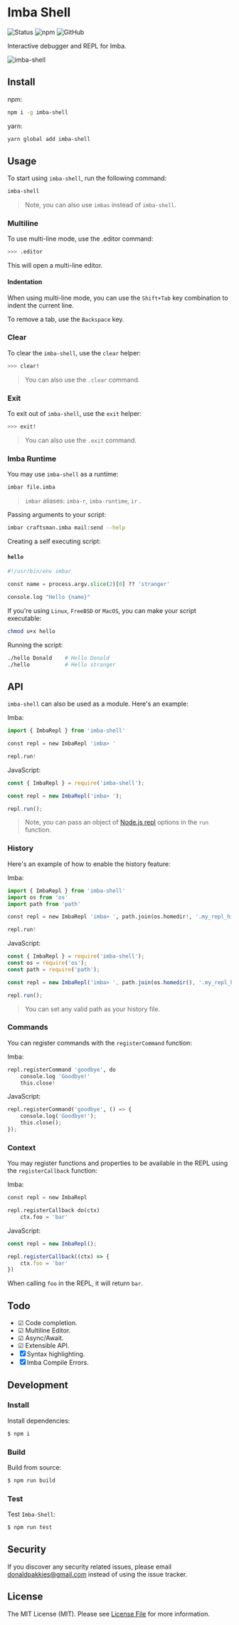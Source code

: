 # Imba Shell

![Status](https://github.com/donaldp/imba-shell/actions/workflows/test.yml/badge.svg)
![npm](https://img.shields.io/npm/v/imba-shell)
![GitHub](https://img.shields.io/github/license/donaldp/imba-shell)

Interactive debugger and REPL for Imba.

![imba-shell](https://raw.githubusercontent.com/donaldp/imba-shell/main/shell.gif)

## Install

npm:

```bash
npm i -g imba-shell
```

yarn:

```bash
yarn global add imba-shell
```

## Usage

To start using `imba-shell`, run the following command:

```bash
imba-shell
```

> Note, you can also use `imbas` instead of `imba-shell`.

### Multiline

To use multi-line mode, use the .editor command:

```bash
>>> .editor
```

This will open a multi-line editor.

#### Indentation

When using multi-line mode, you can use the `Shift+Tab` key combination to indent the current line.

To remove a tab, use the `Backspace` key.

### Clear

To clear the `imba-shell`, use the `clear` helper:

```bash
>>> clear!
```

> You can also use the `.clear` command.

### Exit

To exit out of `imba-shell`, use the `exit` helper:

```bash
>>> exit!
```

> You can also use the `.exit` command.

### Imba Runtime

You may use `imba-shell` as a runtime:

```bash
imbar file.imba
```

> `imbar` aliases: `imba-r`, `imba-runtime`, `ir` .

Passing arguments to your script:

```bash
imbar craftsman.imba mail:send --help
```

Creating a self executing script:

#### **`hello`**
```py
#!/usr/bin/env imbar

const name = process.argv.slice(2)[0] ?? 'stranger'

console.log "Hello {name}"
```

If you're using `Linux`, `FreeBSD` or `MacOS`, you can make your script executable:

```bash
chmod u+x hello
```

Running the script:

```bash
./hello Donald    # Hello Donald
./hello           # Hello stranger
```

## API

`imba-shell` can also be used as a module. Here's an example:

Imba:

```py
import { ImbaRepl } from 'imba-shell'

const repl = new ImbaRepl 'imba> '

repl.run!
```

JavaScript:

```js
const { ImbaRepl } = require('imba-shell');

const repl = new ImbaRepl('imba> ');

repl.run();
```

> Note, you can pass an object of [Node.js repl](https://nodejs.org/api/repl.html#repl_repl_start_options) options in the `run` function.

### History

Here's an example of how to enable the history feature:

Imba:

```py
import { ImbaRepl } from 'imba-shell'
import os from 'os'
import path from 'path'

const repl = new ImbaRepl 'imba> ', path.join(os.homedir!, '.my_repl_history')

repl.run!
```

JavaScript:

```js
const { ImbaRepl } = require('imba-shell');
const os = require('os');
const path = require('path');

const repl = new ImbaRepl('imba> ', path.join(os.homedir(), '.my_repl_history'));

repl.run();
```

> You can set any valid path as your history file.

### Commands

You can register commands with the `registerCommand` function:

Imba:

```py
repl.registerCommand 'goodbye', do
	console.log 'Goodbye!'
	this.close!

```

JavaScript:

```py
repl.registerCommand('goodbye', () => {
	console.log('Goodbye!');
	this.close();
});

```

### Context

You may register functions and properties to be available in the REPL using the `registerCallback` function:

Imba:

```py
const repl = new ImbaRepl

repl.registerCallback do(ctx)
	ctx.foo = 'bar'
```

JavaScript:

```js
const repl = new ImbaRepl();

repl.registerCallback((ctx) => {
	ctx.foo = 'bar'
})
```

When calling `foo` in the REPL, it will return `bar`.

Todo
-------

- &#9745; Code completion.
- &#9745; Multiline Editor.
- &#9745; Async/Await.
- &#9745; Extensible API.
- &#9746; Syntax highlighting.
- &#9746; Imba Compile Errors.

Development
-----

### Install

Install dependencies:
```bash
$ npm i
```

### Build

Build from source:
```bash
$ npm run build
```

### Test

Test `Imba-Shell`:
```bash
$ npm run test
```

Security
-------

If you discover any security related issues, please email donaldpakkies@gmail.com instead of using the issue tracker.

License
-------

The MIT License (MIT). Please see [License File](LICENSE) for more information.
